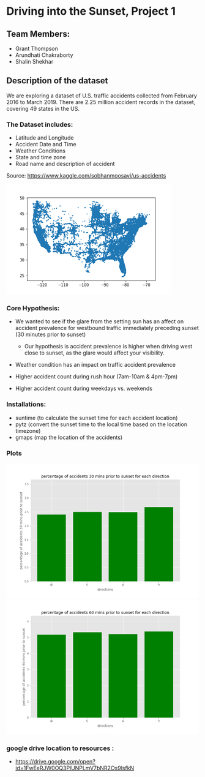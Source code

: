 # Driving into the Sunset, Project 1

## Team Members:
* Grant Thompson
* Arundhati Chakraborty
* Shalin Shekhar

## Description of the dataset

   We are exploring a dataset of U.S. traffic accidents collected from      February 2016 to March 2019. There are 2.25 million accident records in the dataset, covering 49 states in the US.

 ### The Dataset includes:

 * Latitude and Longitude
 * Accident Date and Time
 * Weather Conditions 
 * State and time zone
 * Road name and description of accident
 
  Source: https://www.kaggle.com/sobhanmoosavi/us-accidents
  
  ![](WeatherCondition/output_data/scatter%20plot%20of%20accidents.png)

 ### Core Hypothesis:

 * We wanted to see if the glare from the setting sun has an affect on accident prevalence for westbound traffic immediately preceding sunset (30 minutes prior to sunset)
     * Our hypothesis is accident prevalence is higher when driving west   close to sunset, as the glare would affect your visibility. 

* Weather condition has an impact on traffic accident prevalence 
* Higher accident count during rush hour (7am-10am & 4pm-7pm)
 * Higher accident count during weekdays vs. weekends

### Installations:
 * suntime (to calculate the sunset time for each accident location)
 * pytz (convert the sunset time to the local time based on the location  timezone)
 * gmaps (map the location of the accidents)
 
### Plots
![](SunsetGlareAnalysis/output_data/accident_percentage_30prior_vs_directions.png)
![](SunsetGlareAnalysis/output_data/accident_percentage_60prior_vs_directions.png)

### google drive location to resources :
  * https://drive.google.com/open?id=1FwEeRJW0OQ3PlUNPLmV7bNR2Os9lsfkN

